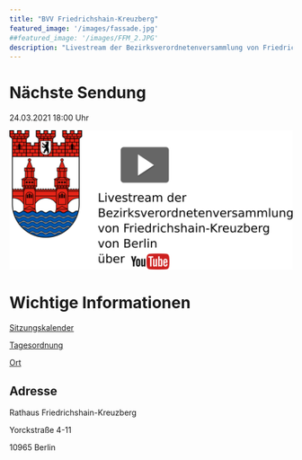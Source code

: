 ```yaml
---
title: "BVV Friedrichshain-Kreuzberg"
featured_image: '/images/fassade.jpg'
##featured_image: '/images/FFM_2.JPG'
description: "Livestream der Bezirksverordnetenversammlung von Friedrichshain-Kreuzberg"
---
```

# Nächste Sendung

24.03.2021 18:00 Uhr

[![Livestream Friedrichshain-Kreuzberg](Livestram_Thumbnail_Friedrichshain-Kreuzberg.png)](https://www.youtube.com/channel/UCKzmJMbXWU7l-_Nvw3Mnufg)

# Wichtige Informationen
[Sitzungskalender](https://www.berlin.de/ba-friedrichshain-kreuzberg/politik-und-verwaltung/bezirksverordnetenversammlung/online/si010.asp?MM=3&YY=2021)

[Tagesordnung](https://www.berlin.de/ba-friedrichshain-kreuzberg/politik-und-verwaltung/bezirksverordnetenversammlung/online/si010.asp?MM=3&YY=2021)

[Ort](https://www.openstreetmap.de/karte.html?zoom=18&lat=52.49361&lon=13.38602&layers=B000TT)

## Adresse

Rathaus Friedrichshain-Kreuzberg

Yorckstraße 4-11

10965 Berlin




